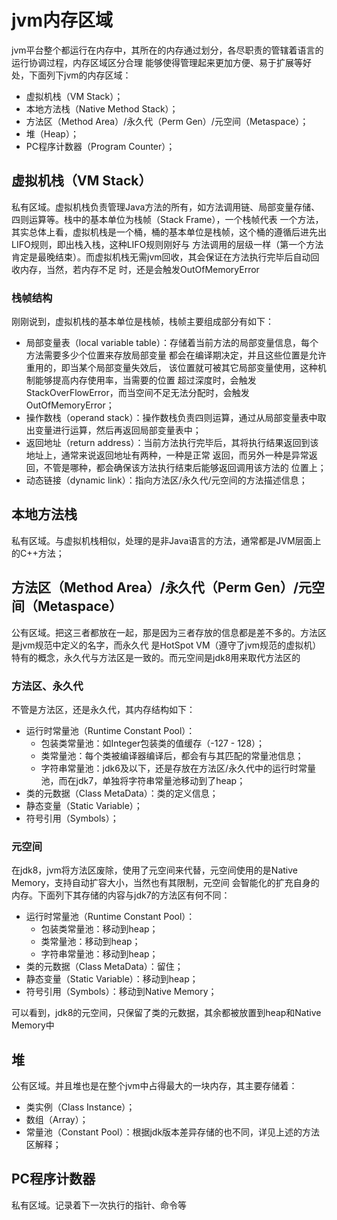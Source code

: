 # jvm内存区域
jvm平台整个都运行在内存中，其所在的内存通过划分，各尽职责的管辖着语言的运行协调过程，内存区域区分合理
能够使得管理起来更加方便、易于扩展等好处，下面列下jvm的内存区域：

- 虚拟机栈（VM Stack）；
- 本地方法栈（Native Method Stack）；
- 方法区（Method Area）/永久代（Perm Gen）/元空间（Metaspace）；
- 堆（Heap）；
- PC程序计数器（Program Counter）；

## 虚拟机栈（VM Stack）
私有区域。虚拟机栈负责管理Java方法的所有，如方法调用链、局部变量存储、四则运算等。栈中的基本单位为栈帧（Stack Frame），一个栈帧代表
一个方法，其实总体上看，虚拟机栈是一个桶，桶的基本单位是栈帧，这个桶的遵循后进先出LIFO规则，即出栈入栈，这种LIFO规则刚好与
方法调用的层级一样（第一个方法肯定是最晚结束）。而虚拟机栈无需jvm回收，其会保证在方法执行完毕后自动回收内存，当然，若内存不足
时，还是会触发OutOfMemoryError

### 栈帧结构
刚刚说到，虚拟机栈的基本单位是栈帧，栈帧主要组成部分有如下：

- 局部变量表（local variable table）：存储着当前方法的局部变量信息，每个方法需要多少个位置来存放局部变量
                                     都会在编译期决定，并且这些位置是允许重用的，即当某个局部变量失效后，
                                     该位置就可被其它局部变量使用，这种机制能够提高内存使用率，当需要的位置
                                     超过深度时，会触发StackOverFlowError，而当空间不足无法分配时，会触发
                                     OutOfMemoryError；
- 操作数栈（operand stack）：操作数栈负责四则运算，通过从局部变量表中取出变量进行运算，然后再返回局部变量表中；
- 返回地址（return address）：当前方法执行完毕后，其将执行结果返回到该地址上，通常来说返回地址有两种，一种是正常
                             返回，而另外一种是异常返回，不管是哪种，都会确保该方法执行结束后能够返回调用该方法的
                             位置上；
- 动态链接（dynamic link）：指向方法区/永久代/元空间的方法描述信息；

## 本地方法栈
私有区域。与虚拟机栈相似，处理的是非Java语言的方法，通常都是JVM层面上的C++方法；

## 方法区（Method Area）/永久代（Perm Gen）/元空间（Metaspace）
公有区域。把这三者都放在一起，那是因为三者存放的信息都是差不多的。方法区是jvm规范中定义的名字，而永久代
是HotSpot VM（遵守了jvm规范的虚拟机）特有的概念，永久代与方法区是一致的。而元空间是jdk8用来取代方法区的

### 方法区、永久代
不管是方法区，还是永久代，其内存结构如下：

- 运行时常量池（Runtime Constant Pool）：
    - 包装类常量池：如Integer包装类的值缓存（-127 - 128）；
    - 类常量池：每个类被编译器编译后，都会有与其匹配的常量池信息；
    - 字符串常量池：jdk6及以下，还是存放在方法区/永久代中的运行时常量池，而在jdk7，单独将字符串常量池移动到了heap；
- 类的元数据（Class MetaData）：类的定义信息；
- 静态变量（Static Variable）；
- 符号引用（Symbols）；

### 元空间
在jdk8，jvm将方法区废除，使用了元空间来代替，元空间使用的是Native Memory，支持自动扩容大小，当然也有其限制，元空间
会智能化的扩充自身的内存。下面列下其存储的内容与jdk7的方法区有何不同：

- 运行时常量池（Runtime Constant Pool）：
    - 包装类常量池：移动到heap；
    - 类常量池：移动到heap；
    - 字符串常量池：移动到heap；
- 类的元数据（Class MetaData）：留住；
- 静态变量（Static Variable）：移动到heap；
- 符号引用（Symbols）：移动到Native Memory；

可以看到，jdk8的元空间，只保留了类的元数据，其余都被放置到heap和Native Memory中

## 堆
公有区域。并且堆也是在整个jvm中占得最大的一块内存，其主要存储着：

- 类实例（Class Instance）；
- 数组（Array）；
- 常量池（Constant Pool）：根据jdk版本差异存储的也不同，详见上述的方法区解释；

## PC程序计数器
私有区域。记录着下一次执行的指针、命令等
